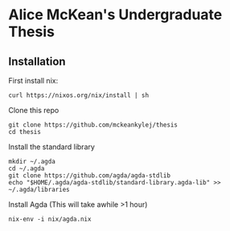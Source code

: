 # Alice McKean's Undergraduate Thesis

## Installation
First install nix:
```
curl https://nixos.org/nix/install | sh
```
Clone this repo
```
git clone https://github.com/mckeankylej/thesis
cd thesis
```
Install the standard library
```
mkdir ~/.agda
cd ~/.agda
git clone https://github.com/agda/agda-stdlib
echo "$HOME/.agda/agda-stdlib/standard-library.agda-lib" >> ~/.agda/libraries
```
Install Agda (This will take awhile >1 hour)
```
nix-env -i nix/agda.nix
```
